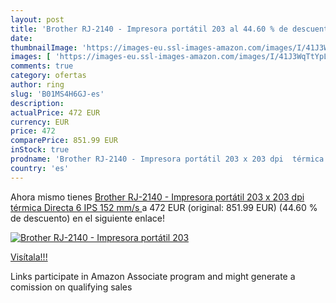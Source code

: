 ```yaml
---
layout: post
title: 'Brother RJ-2140 - Impresora portátil 203 al 44.60 % de descuento'
date: 
thumbnailImage: 'https://images-eu.ssl-images-amazon.com/images/I/41J3WqTtYpL._SL200_.jpg'
images: [ 'https://images-eu.ssl-images-amazon.com/images/I/41J3WqTtYpL._SL200_.jpg' ]
comments: true
category: ofertas
author: ring
slug: 'B01MS4H6GJ-es'
description:
actualPrice: 472 EUR
currency: EUR
price: 472
comparePrice: 851.99 EUR
inStock: true
prodname: 'Brother RJ-2140 - Impresora portátil 203 x 203 dpi  térmica Directa  6 IPS  152 mm/s '
country: 'es'
---
```


Ahora mismo tienes [Brother RJ-2140 - Impresora portátil 203 x 203 dpi  térmica Directa  6 IPS  152 mm/s ](https://www.amazon.es/dp/B01MS4H6GJ/?tag=tolees-21) a 472 EUR (original: 851.99 EUR) (44.60 %  de descuento) en el siguiente enlace!

[![Brother RJ-2140 - Impresora portátil 203](https://images-eu.ssl-images-amazon.com/images/I/41J3WqTtYpL._SL200_.jpg)](https://www.amazon.es/dp/B01MS4H6GJ/?tag=tolees-21)

[Visítala!!!](https://www.amazon.es/dp/B01MS4H6GJ/?tag=tolees-21)

Links participate in Amazon Associate program and might generate a comission on qualifying sales
